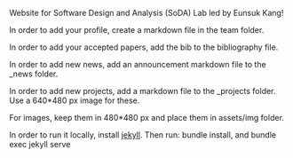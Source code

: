 Website for Software Design and Analysis (SoDA) Lab led by Eunsuk Kang!

In order to add your profile, create a markdown file in the team folder.

In order to add your accepted papers, add the bib to the bibliography file.

In order to add new news, add an announcement markdown file to the _news folder.

In order to add new projects, add a markdown file to the _projects folder. Use a 640*480 px image for these.

For images, keep them in 480*480 px and place them in assets/img folder.

In order to run it locally, install [jekyll](https://jekyllrb.com/docs/). 
Then run: bundle install, and bundle exec jekyll serve
